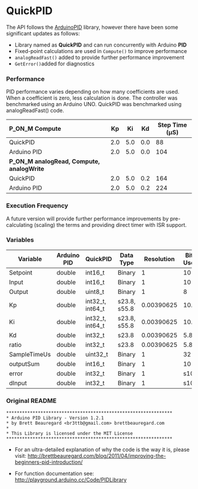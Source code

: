 # QuickPID

The API follows the [ArduinoPID](https://github.com/br3ttb/Arduino-PID-Library) library, however there have been some significant updates as follows:

- Library named as **QuickPID** and can run concurrently with Arduino **PID**
- Fixed-point calculations are used in `Compute()` to improve performance
- `analogReadFast()` added to provide further performance improvement
- `GetError()`added for diagnostics

### Performance

PID performance varies depending on how many coefficients are used.  When a  coefficient is zero, less calculation is done. The controller was  benchmarked using an Arduino UNO. QuickPID was benchmarked using analogReadFast() code.

| P_ON_M  Compute                               | Kp   | Ki   | Kd   | Step Time (µS) |
| :-------------------------------------------- | ---- | ---- | ---- | -------------- |
| QuickPID                                      | 2.0  | 5.0  | 0.0  | 88             |
| Arduino PID                                   | 2.0  | 5.0  | 0.0  | 104            |
| **P_ON_M   analogRead, Compute, analogWrite** |      |      |      |                |
| QuickPID                                      | 2.0  | 5.0  | 0.2  | 164            |
| Arduino PID                                   | 2.0  | 5.0  | 0.2  | 224            |

### Execution Frequency

A future version will provide further performance improvements by pre-calculating (scaling) the terms and providing direct timer with ISR support.

### Variables


| Variable     | Arduino PID | QuickPID         | Data Type    | Resolution | Bits Used | Min   | Max        |
| ------------ | ----------- | ---------------- | ------------ | ---------- | --------- | ----- | ---------- |
| Setpoint     | double      | int16_t          | Binary       | 1          | 10        | 0     | 1023       |
| Input        | double      | int16_t          | Binary       | 1          | 10        | 0     | 1023       |
| Output       | double      | uint8_t          | Binary       | 1          | 8         | 0     | 255        |
| Kp           | double      | int32_t, int64_t | s23.8, s55.8 | 0.00390625 | 10.8      | <-1m  | >1m        |
| Ki           | double      | int32_t, int64_t | s23.8, s55.8 | 0.00390625 | 10.8      | <-1m  | >1m        |
| Kd           | double      | int32_t          | s23.8        | 0.00390625 | 5.8       | -32   | 31.984375  |
| ratio        | double      | int32_t          | s23.8        | 0.00390625 | 5.8       | -32   | 31.984375  |
| SampleTimeUs | double      | uint32_t         | Binary       | 1          | 32        | 0     | 4294967295 |
| outputSum    | double      | int16_t          | Binary       | 1          | 10        | 0     | 1023       |
| error        | double      | int32_t          | Binary       | 1          | s10       | -1023 | 1023       |
| dInput       | double      | int32_t          | Binary       | 1          | s10       | -1023 | 1023       |

### Original README

```
***************************************************************
* Arduino PID Library - Version 1.2.1
* by Brett Beauregard <br3ttb@gmail.com> brettbeauregard.com
*
* This Library is licensed under the MIT License
***************************************************************
```

 - For an ultra-detailed explanation of why the code is the way it is, please visit:
   http://brettbeauregard.com/blog/2011/04/improving-the-beginners-pid-introduction/

 - For function documentation see:  http://playground.arduino.cc/Code/PIDLibrary
